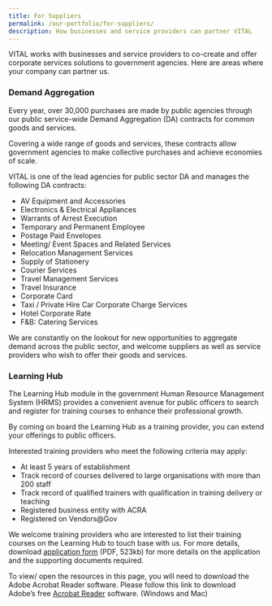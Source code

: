 ```yaml
---
title: For Suppliers
permalink: /our-portfolio/for-suppliers/
description: How businesses and service providers can partner VITAL
---
```


VITAL works with businesses and service providers to co-create and offer corporate services solutions to government agencies. Here are areas where your company can partner us.

### Demand Aggregation

Every year, over 30,000 purchases are made by public agencies through our public service-wide Demand Aggregation (DA) contracts for common goods and services. 

Covering a wide range of goods and services, these contracts allow government agencies to make collective purchases and achieve economies of scale.

VITAL is one of the lead agencies for public sector DA and manages the following DA contracts:

<ul>
    <li>AV Equipment and Accessories&nbsp;<br></li>
    <li>Electronics &amp; Electrical Appliances&nbsp;<br></li>
    <li>Warrants of Arrest Execution&nbsp;<br></li>
    <li>Temporary and Permanent Employee&nbsp;<br></li>
    <li>Postage Paid Envelopes&nbsp;<br></li>
    <li>Meeting/ Event Spaces and Related Services&nbsp;<br></li>
    <li>Relocation Management Services&nbsp;<br></li>
    <li>Supply of Stationery&nbsp;<br></li>
    <li>Courier Services&nbsp;<br></li>
    <li>Travel Management Services&nbsp;<br></li>
    <li>Travel Insurance&nbsp;<br></li>
    <li>Corporate Card&nbsp;<br></li>
    <li>Taxi / Private Hire Car Corporate Charge Services&nbsp;<br></li>
    <li>Hotel Corporate Rate&nbsp;<br></li>
    <li>F&amp;B: Catering Services&nbsp;<br></li>
</ul>

We are constantly on the lookout for new opportunities to aggregate demand across the public sector, and welcome suppliers as well as service providers who wish to offer their goods and services.


### Learning Hub

The Learning Hub module in the government Human Resource Management System (HRMS) provides a convenient avenue for public officers to search and register for training courses to enhance their professional growth.

By coming on board the Learning Hub as a training provider, you can extend your offerings to public officers.

Interested training providers who meet the following criteria may apply: 
<ul>
   <li>At least 5 years of establishment&nbsp;<br></li>
   <li>Track record of courses delivered to large organisations with more than 200 staff&nbsp;<br></li>
   <li>Track record of qualified trainers with qualification in training delivery or teaching&nbsp;<br></li>
   <li>Registered business entity with ACRA&nbsp;<br></li>
   <li>Registered on Vendors@Gov&nbsp;<br></li>
</ul>

We welcome training providers who are interested to list their training courses on the Learning Hub to touch base with us. For more details, download <a href="/media/Application for Training Providers to HRMS 20082019.pdf" target="_blank" >application form</a> (PDF, 523kb) for more details on the application and the supporting documents required.

To view/ open the resources in this page, you will need to download the Adobe Acrobat Reader software. 
Please follow this link to download Adobe’s free <a href="https://get.adobe.com/reader/" target="_blank" >Acrobat Reader</a> software. (Windows and Mac)

